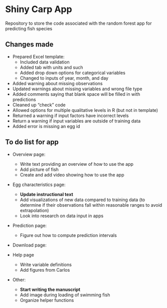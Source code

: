 
# Shiny Carp App

Repository to store the code associated with the random forest app for
predicting fish species

## Changes made

  - Prepared Excel template:
      - Included data validation
      - Added tab with units and such
      - Added drop down options for categorical variables
      - Changed to inputs of year, month, and day
  - Added warning about missing observations
  - Updated warnings about missing variables and wrong file type
  - Added comments saying that blank space will be filled in with
    predictions
  - Cleaned up “check” code
  - Allowed options for multiple qualitative levels in R (but not in
    template)
  - Returned a warning if input factors have incorrect levels
  - Return a warning if input variables are outside of training data
  - Added error is missing an egg id

## To do list for app

  - Overview page:
    
      - Write text providing an overview of how to use the app
      - Add picture of fish
      - Create and add video showing how to use the app

  - Egg characteristics page:
    
      - **Update instructional text**
      - Add visualizations of new data compared to training data (to
        determine if their observations fall within reasonable ranges to
        avoid extrapolation)
      - Look into research on data input in apps

  - Prediction page:
    
      - Figure out how to compute prediction intervals

  - Download page:

  - Help page
    
      - Write variable definitions
      - Add figures from Carlos

  - Other:
    
      - **Start writing the manuscript**
      - Add image during loading of swimming fish
      - Organize helper functions
